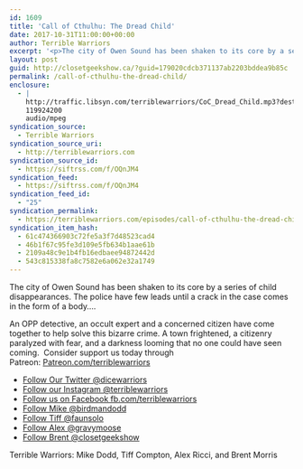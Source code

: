 ```yaml
---
id: 1609
title: 'Call of Cthulhu: The Dread Child'
date: 2017-10-31T11:00:00+00:00
author: Terrible Warriors
excerpt: '<p>The city of Owen Sound has been shaken to its core by a series of child disappearances. The police have few leads until a crack in the case comes in the form of a body....</p> <p>An OPP detective, an occult expert and a concerned citizen have come together to help solve this bizarre crime. A town frightened, a citizenry paralyzed with fear, and a darkness looming that no one could have seen coming.&nbsp;<br><br> Consider support us today through Patreon:&nbsp;<a href="http://patreon.com/terriblewarriors" data-cke-saved-href="http://patreon.com/terriblewarriors">Patreon.com/terriblewarriors</a></p> <ul><li><a href="http://twitter.com/dicewarriors" data-cke-saved-href="http://twitter.com/dicewarriors">Follow Our Twitter @dicewarriors</a></li> <li><a href="https://www.instagram.com/terriblewarriors/" data-cke-saved-href="https://www.instagram.com/terriblewarriors/">Follow our Instagram @terriblewarriors</a></li> <li><a href="http://fb.com/terriblewarriors" data-cke-saved-href="http://fb.com/terriblewarriors">Follow us on Facebook fb.com/terriblewarriors</a></li> <li><a href="https://twitter.com/BirdmanDodd" target="_blank" rel="noopener" data-cke-saved-href="https://twitter.com/BirdmanDodd">Follow Mike @birdmandodd</a></li> <li><a href="https://twitter.com/FaunSolo" target="_blank" rel="noopener" name="yui_3_17_2_1_1508786504221_29881" data-cke-saved-href="https://twitter.com/FaunSolo">Follow Tiff @faunsolo</a></li> <li><a href="https://twitter.com/GravyMoose/" target="_blank" rel="noopener" data-cke-saved-href="https://twitter.com/GravyMoose/">Follow Alex @gravymoose</a></li> <li><a href="https://twitter.com/closetgeekshow" target="_blank" rel="noopener" data-cke-saved-href="https://twitter.com/closetgeekshow">Follow Brent @closetgeekshow</a></li> </ul><p>Terrible Warriors: Mike Dodd, Tiff Compton, Alex Ricci, and Brent Morris</p>'
layout: post
guid: http://closetgeekshow.ca/?guid=179020cdcb371137ab2203bddea9b85c
permalink: /call-of-cthulhu-the-dread-child/
enclosure:
  - |
    http://traffic.libsyn.com/terriblewarriors/CoC_Dread_Child.mp3?dest-id=577835
    119924200
    audio/mpeg
syndication_source:
  - Terrible Warriors
syndication_source_uri:
  - http://terriblewarriors.com
syndication_source_id:
  - https://siftrss.com/f/OQnJM4
syndication_feed:
  - https://siftrss.com/f/OQnJM4
syndication_feed_id:
  - "25"
syndication_permalink:
  - https://terriblewarriors.com/episodes/call-of-cthulhu-the-dread-child
syndication_item_hash:
  - 61c474366903c72fe5a3f7d48523cad4
  - 46b1f67c95fe3d109e5fb634b1aae61b
  - 2109a48c9e1b4fb16edbaee94872442d
  - 543c815338fa8c7582e6a062e32a1749
---
```

<p id="yui_3_17_2_1_1508786504221_36798">
  The city of Owen Sound has been shaken to its core by a series of child disappearances. The police have few leads until a crack in the case comes in the form of a body&#8230;.
</p>

<p id="yui_3_17_2_1_1508786504221_36799">
  An OPP detective, an occult expert and a concerned citizen have come together to help solve this bizarre crime. A town frightened, a citizenry paralyzed with fear, and a darkness looming that no one could have seen coming.  Consider support us today through Patreon: <a href= "http://patreon.com/terriblewarriors" data-cke-saved-href="http://patreon.com/terriblewarriors">Patreon.com/terriblewarriors</a>
</p>

<ul id="yui_3_17_2_1_1508786504221_26386">
  <li>
    <a href="http://twitter.com/dicewarriors" data-cke-saved-href="http://twitter.com/dicewarriors">Follow Our Twitter @dicewarriors</a>
  </li>
  <li>
    <a href="https://www.instagram.com/terriblewarriors/" data-cke-saved-href="https://www.instagram.com/terriblewarriors/">Follow our Instagram @terriblewarriors</a>
  </li>
  <li>
    <a href="http://fb.com/terriblewarriors" data-cke-saved-href="http://fb.com/terriblewarriors">Follow us on Facebook fb.com/terriblewarriors</a>
  </li>
  <li id="yui_3_17_2_1_1508786504221_28064">
    <a href= "https://twitter.com/BirdmanDodd" rel="noopener" data-cke-saved-href="https://twitter.com/BirdmanDodd">Follow Mike @birdmandodd</a>
  </li>
  <li id="yui_3_17_2_1_1508786504221_29449">
    <a id= "yui_3_17_2_1_1508786504221_29881" href= "https://twitter.com/FaunSolo" rel="noopener" name= "yui_3_17_2_1_1508786504221_29881" data-cke-saved-href="https://twitter.com/FaunSolo">Follow Tiff @faunsolo</a>
  </li>
  <li id="yui_3_17_2_1_1508786504221_28753">
    <a href= "https://twitter.com/GravyMoose/" rel="noopener" data-cke-saved-href="https://twitter.com/GravyMoose/">Follow Alex @gravymoose</a>
  </li>
  <li id="yui_3_17_2_1_1508786504221_27091">
    <a href= "https://twitter.com/closetgeekshow" rel="noopener" data-cke-saved-href="https://twitter.com/closetgeekshow">Follow Brent @closetgeekshow</a>
  </li>
</ul>

<p id="yui_3_17_2_1_1508786504221_30478">
  Terrible Warriors: Mike Dodd, Tiff Compton, Alex Ricci, and Brent Morris
</p>